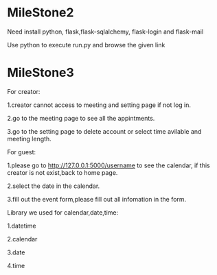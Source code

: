 # MileStone2
Need install python, flask,flask-sqlalchemy, flask-login and flask-mail

Use python to execute run.py and browse the given link

# MileStone3
For creator:  

1.creator cannot access to meeting and setting page if not log in.  

2.go to the meeting page to see all the appintments.  

3.go to the setting page to delete account or select time avilable and meeting length.  


For guest:  

1.please go to http://127.0.0.1:5000/username to see the calendar, if this creator is not exist,back to home page.  

2.select the date in the calendar.  

3.fill out the event form,please fill out all infomation in the form.  


Library we used for calendar,date,time:  

1.datetime  

2.calendar  

3.date  

4.time  

